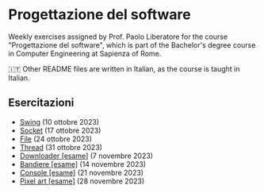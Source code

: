 # Progettazione del software

Weekly exercises assigned by Prof. Paolo Liberatore for the course "Progettazione del software", which is part of the Bachelor's degree course in Computer Engineering at Sapienza of Rome.

:it: Other README files are written in Italian, as the course is taught in Italian. 

## Esercitazioni
- [Swing](EsercitazioneSwing) (10 ottobre 2023)
- [Socket](EsercitazioneSocket) (17 ottobre 2023)
- [File](EsercitazioneFile) (24 ottobre 2023)
- [Thread](EsercitazioneThread) (31 ottobre 2023)
- [Downloader [esame]](Esame20230906) (7 novembre 2023)
- [Bandiere [esame]](Esame20190125) (14 novembre 2023)
- [Console [esame]](Esame20200716) (21 novembre 2023)
- [Pixel art [esame]](Esame20230616) (28 novembre 2023)
